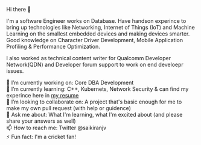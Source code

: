 Hi there 👋

I'm a software Engineer works on Database. Have handson experince to bring up technologies like Networking, Internet of Things (IoT) and Machine Learning on the smallest embedded devices and making devices smarter. Good knowledge on Character Driver Development, Mobile Application Profiling & Performance Optimization. 

I also worked as technical content writer for Qualcomm Developer Network(QDN) and Developer forum support to work on end develoepr issues.

🔭 I’m currently working on: Core DBA Development
<br>
🌱 I’m currently learning: C++, Kubernets, Network Security & can find my experince here in [my resume](https://kiranjv888.github.io/resume/)
<br>
👯 I’m looking to collaborate on: A project that's basic enough for me to make my own pull request (with help or guidence)
<br>
💬 Ask me about: What I'm learning, what I'm excited about (and please share your answers as well)
<br>
📫 How to reach me: Twitter @saikiranjv 
<br>
⚡ Fun fact: I'm a cricket fan!
